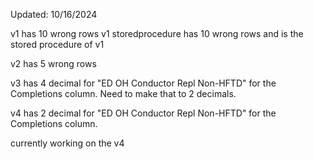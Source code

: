 Updated: 10/16/2024

v1 has 10 wrong rows
v1 storedprocedure has 10 wrong rows and is the stored procedure of v1

v2 has 5 wrong rows

v3 has 4 decimal for "ED OH Conductor Repl Non-HFTD" for the Completions column. Need to make that to 2 decimals.

v4 has 2 decimal for "ED OH Conductor Repl Non-HFTD" for the Completions column.

currently working on the v4
